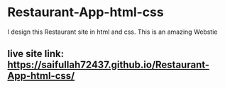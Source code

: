 # Restaurant-App-html-css
I design this Restaurant site in html and css. This is an amazing Webstie

## live site link: https://saifullah72437.github.io/Restaurant-App-html-css/

